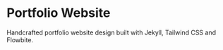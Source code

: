 # Portfolio Website

Handcrafted portfolio website design built with Jekyll, Tailwind CSS and Flowbite.